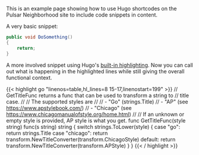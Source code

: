 This is an example page showing how to use Hugo shortcodes on the Pulsar Neighborhood site to include code snippets in content.

A very basic snippet:
```csharp
public void DoSomething()
{
    return;
}
```

A more involved snippet using Hugo's [built-in highlighting](https://gohugo.io/content-management/syntax-highlighting/). Now you can call out what is happening in the highlighted lines while still giving the overall functional context.

{{< highlight go "linenos=table,hl_lines=8 15-17,linenostart=199" >}}
// GetTitleFunc returns a func that can be used to transform a string to
// title case.
//
// The supported styles are
//
// - "Go" (strings.Title)
// - "AP" (see https://www.apstylebook.com/)
// - "Chicago" (see https://www.chicagomanualofstyle.org/home.html)
//
// If an unknown or empty style is provided, AP style is what you get.
func GetTitleFunc(style string) func(s string) string {
  switch strings.ToLower(style) {
  case "go":
    return strings.Title
  case "chicago":
    return transform.NewTitleConverter(transform.ChicagoStyle)
  default:
    return transform.NewTitleConverter(transform.APStyle)
  }
}
{{< / highlight >}}